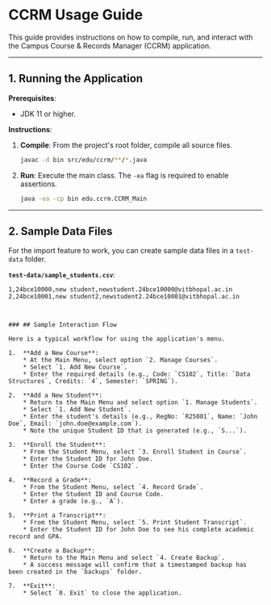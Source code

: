 # CCRM Usage Guide

This guide provides instructions on how to compile, run, and interact with the Campus Course & Records Manager (CCRM) application.

---
## 1. Running the Application

**Prerequisites**:
* JDK 11 or higher.

**Instructions**:

1.  **Compile**: From the project's root folder, compile all source files.
    ```bash
    javac -d bin src/edu/ccrm/**/*.java
    ```

2.  **Run**: Execute the main class. The `-ea` flag is required to enable assertions.
    ```bash
    java -ea -cp bin edu.ccrm.CCRM_Main
    ```

---
## 2. Sample Data Files

For the import feature to work, you can create sample data files in a `test-data` folder.

**`test-data/sample_students.csv`**:
```csv
1,24bce10000,new student,newstudent.24bce10000@vitbhopal.ac.in
2,24bce10001,new student2,newstudent2.24bce10001@vitbhopal.ac.in



### ## Sample Interaction Flow

Here is a typical workflow for using the application's menu.

1.  **Add a New Course**:
    * At the Main Menu, select option `2. Manage Courses`.
    * Select `1. Add New Course`.
    * Enter the required details (e.g., Code: `CS102`, Title: `Data Structures`, Credits: `4`, Semester: `SPRING`).

2.  **Add a New Student**:
    * Return to the Main Menu and select option `1. Manage Students`.
    * Select `1. Add New Student`.
    * Enter the student's details (e.g., RegNo: `R25001`, Name: `John Doe`, Email: `john.doe@example.com`).
    * Note the unique Student ID that is generated (e.g., `S...`).

3.  **Enroll the Student**:
    * From the Student Menu, select `3. Enroll Student in Course`.
    * Enter the Student ID for John Doe.
    * Enter the Course Code `CS102`.

4.  **Record a Grade**:
    * From the Student Menu, select `4. Record Grade`.
    * Enter the Student ID and Course Code.
    * Enter a grade (e.g., `A`).

5.  **Print a Transcript**:
    * From the Student Menu, select `5. Print Student Transcript`.
    * Enter the Student ID for John Doe to see his complete academic record and GPA.

6.  **Create a Backup**:
    * Return to the Main Menu and select `4. Create Backup`.
    * A success message will confirm that a timestamped backup has been created in the `backups` folder.

7.  **Exit**:
    * Select `0. Exit` to close the application.
